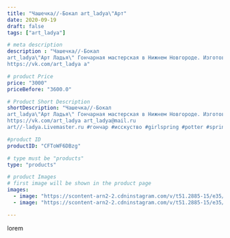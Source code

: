 ```yaml
---
title: "Чашечка//-Бокал art_ladya\"Арт"
date: 2020-09-19
draft: false
tags: ["art_ladya"]

# meta description
description : "Чашечка//-Бокал
art_ladya\"Арт Ладья\" Гончарная мастерская в Нижнем Новгороде. Изготовление керамики и мастер//-классы по обучению. 
https://vk.com/art_ladya a"

# product Price
price: "3000"
priceBefore: "3600.0"

# Product Short Description
shortDescription: "Чашечка//-Бокал
art_ladya\"Арт Ладья\" Гончарная мастерская в Нижнем Новгороде. Изготовление керамики и мастер//-классы по обучению. 
https://vk.com/art_ladya art_ladya@mail.ru 
art//-ladya.Livemaster.ru #гончар #исскуство #girlspring #potter #spring #керамикаручнаяработа #гончарнаямастерская #радость #handmade #посудаизглины #керамика #гончарнаяпосуда #эксклюзивнаякерамика #dishes #decor #ceramicar #бокал #пиалы #claygoods #tankard #earthenware #ceramic #design #чашечки #restaurant #ceramicart #стакан #clay  #авторскаякерамика"

#product ID
productID: "CFToWF6DBzg"

# type must be "products"
type: "products"

# product Images
# first image will be shown in the product page
images:
  - image: "https://scontent-arn2-2.cdninstagram.com/v/t51.2885-15/e35/119815273_272082867447089_6428540212921226615_n.jpg?tp=1&_nc_ht=scontent-arn2-2.cdninstagram.com&_nc_cat=105&_nc_ohc=M7K3wW8KIIUAX9d8HKG&oh=625f49f251f9cf389ae88431d897616e&oe=606D2B7A&ig_cache_key=MjQwMTQ0MDQ2MzQ3MjgzMzA4NA%3D%3D.2"
  - image: "https://scontent-arn2-2.cdninstagram.com/v/t51.2885-15/e35/119932851_693646064693228_2993764179582608970_n.jpg?tp=1&_nc_ht=scontent-arn2-2.cdninstagram.com&_nc_cat=108&_nc_ohc=3EeA1SrVcJkAX8C_jto&oh=165e9ba39007185edcdf9f8c634f04a3&oe=606B0DD0&ig_cache_key=MjQwMTQ0MDQ2MzQ5ODIzOTU2Mw%3D%3D.2"

---
```

lorem
